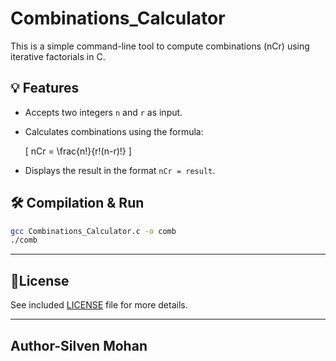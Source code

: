 # Combinations_Calculator

This is a simple command-line tool to compute combinations (nCr) using iterative factorials in C.

## 💡 Features
- Accepts two integers `n` and `r` as input.
- Calculates combinations using the formula:

  \[
  nCr = \frac{n!}{r!(n-r)!}
  \]

- Displays the result in the format `nCr = result`.

## 🛠️ Compilation & Run

```bash
gcc Combinations_Calculator.c -o comb
./comb
```

---

## 📃License

  See included [LICENSE](./LICENSE) file for more details.

---

## Author-Silven Mohan
